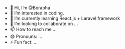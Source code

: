 - 👋 Hi, I’m @Borapha
- 👀 I’m interested in coding.
- 🌱 I’m currently learning React.js + Laravel framework
- 💞️ I’m looking to collaborate on ...
- 📫 How to reach me ...
- 😄 Pronouns: ...
- ⚡ Fun fact: ...

<!---
Borapha/Borapha is a ✨ special ✨ repository because its `README.md` (this file) appears on your GitHub profile.
You can click the Preview link to take a look at your changes.
--->
